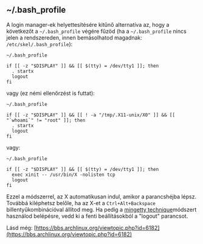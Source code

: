 ## ~/.bash_profile

A login manager-ek helyettesítésére kitűnő alternatíva az, hogy a következőt a `~/.bash_profile` végére fűzöd (ha a `~/.bash_profile` nincs jelen a rendszereden, innen bemásolhatod magadnak: `/etc/skel/.bash_profile`):

 `~/.bash_profile` 
```
if [[ -z "$DISPLAY" ]] && [[ $(tty) = /dev/tty1 ]]; then
  . startx
  logout
fi

```

vagy (ez némi ellenőrzést is futtat):

 `~/.bash_profile` 
```
if [[ -z "$DISPLAY" ]] && [[ ! -a "/tmp/.X11-unix/X0" ]] && [[ "`whoami`" != "root" ]]; then
  . startx
  logout
fi

```

vagy:

 `~/.bash_profile` 
```
if [[ -z "$DISPLAY" ]] && [[ $(tty) = /dev/tty1 ]]; then
  exec xinit -- /usr/bin/X -nolisten tcp
  logout
fi

```

Ezzel a módszerrel, az X automatikusan indul, amikor a parancshéjba lépsz. Továbbá kiléphetsz belőle, ha az X-et a `Ctrl+Alt+Backspace` billentyűkombinációval állítod meg. Ha pedig a [mingetty technique](/index.php/Automatic_login_to_virtual_console#Using_mingetty "Automatic login to virtual console")módszert használod belépésre, vedd ki a fenti beállításokból a "logout" parancsot.

Lásd még: [https://bbs.archlinux.org/viewtopic.php?id=6182](https://bbs.archlinux.org/viewtopic.php?id=6182)